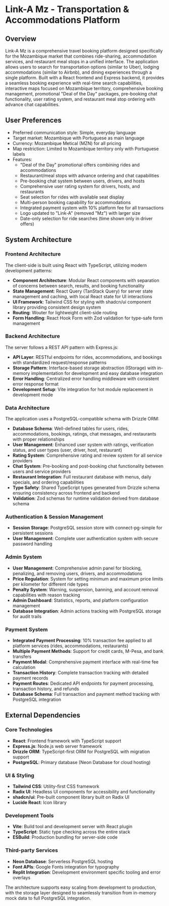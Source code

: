 # Link-A Mz - Transportation & Accommodations Platform

## Overview

Link-A Mz is a comprehensive travel booking platform designed specifically for the Mozambique market that combines ride-sharing, accommodation services, and restaurant meal stops in a unified interface. The application allows users to search for transportation options (similar to Uber), lodging accommodations (similar to Airbnb), and dining experiences through a single platform. Built with a React frontend and Express backend, it provides a seamless booking experience with real-time search capabilities, interactive maps focused on Mozambique territory, comprehensive booking management, promotional "Deal of the Day" packages, pre-booking chat functionality, user rating system, and restaurant meal stop ordering with advance chat capabilities.

## User Preferences

- Preferred communication style: Simple, everyday language
- Target market: Mozambique with Portuguese as main language
- Currency: Mozambique Metical (MZN) for all pricing
- Map restriction: Limited to Mozambique territory only with Portuguese labels
- Features: 
  - "Deal of the Day" promotional offers combining rides and accommodations
  - Restaurant/meal stops with advance ordering and chat capabilities
  - Pre-booking chat system between users, drivers, and hosts
  - Comprehensive user rating system for drivers, hosts, and restaurants
  - Seat selection for rides with available seat display
  - Multi-person booking capability for accommodations
  - Integrated payment system with 10% platform fee for all transactions
  - Logo updated to "Link-A" (removed "Mz") with larger size
  - Date-only selection for ride searches (time shown only in driver offers)

## System Architecture

### Frontend Architecture
The client-side is built using React with TypeScript, utilizing modern development patterns:
- **Component Architecture**: Modular React components with separation of concerns between search, results, and booking functionality
- **State Management**: React Query (TanStack Query) for server state management and caching, with local React state for UI interactions
- **UI Framework**: Tailwind CSS for styling with shadcn/ui component library providing consistent design system
- **Routing**: Wouter for lightweight client-side routing
- **Form Handling**: React Hook Form with Zod validation for type-safe form management

### Backend Architecture
The server follows a REST API pattern with Express.js:
- **API Layer**: RESTful endpoints for rides, accommodations, and bookings with standardized request/response patterns
- **Storage Pattern**: Interface-based storage abstraction (IStorage) with in-memory implementation for development and easy database integration
- **Error Handling**: Centralized error handling middleware with consistent error response format
- **Development Setup**: Vite integration for hot module replacement in development mode

### Data Architecture
The application uses a PostgreSQL-compatible schema with Drizzle ORM:
- **Database Schema**: Well-defined tables for users, rides, accommodations, bookings, ratings, chat messages, and restaurants with proper relationships
- **User Management**: Enhanced user system with ratings, verification status, and user types (user, driver, host, restaurant)
- **Rating System**: Comprehensive rating and review system for all service providers
- **Chat System**: Pre-booking and post-booking chat functionality between users and service providers
- **Restaurant Integration**: Full restaurant database with menus, daily specials, and ordering capabilities
- **Type Safety**: Shared TypeScript types generated from Drizzle schema ensuring consistency across frontend and backend
- **Validation**: Zod schemas for runtime validation derived from database schema

### Authentication & Session Management
- **Session Storage**: PostgreSQL session store with connect-pg-simple for persistent sessions
- **User Management**: Complete user authentication system with secure password handling

### Admin System
- **User Management**: Comprehensive admin panel for blocking, penalizing, and removing users, drivers, and accommodations
- **Price Regulation**: System for setting minimum and maximum price limits per kilometer for different ride types
- **Penalty System**: Warning, suspension, banning, and account removal capabilities with reason tracking
- **Admin Dashboard**: Statistics, reports, and platform configuration management
- **Database Integration**: Admin actions tracking with PostgreSQL storage for audit trails

### Payment System
- **Integrated Payment Processing**: 10% transaction fee applied to all platform services (rides, accommodations, restaurants)
- **Multiple Payment Methods**: Support for credit cards, M-Pesa, and bank transfers
- **Payment Modal**: Comprehensive payment interface with real-time fee calculation
- **Transaction History**: Complete transaction tracking with detailed payment records
- **Payment Routes**: Dedicated API endpoints for payment processing, transaction history, and refunds
- **Database Schema**: Full transaction and payment method tracking with PostgreSQL integration

## External Dependencies

### Core Technologies
- **React**: Frontend framework with TypeScript support
- **Express.js**: Node.js web server framework
- **Drizzle ORM**: TypeScript-first ORM for PostgreSQL with migration support
- **PostgreSQL**: Primary database (Neon Database for cloud hosting)

### UI & Styling
- **Tailwind CSS**: Utility-first CSS framework
- **Radix UI**: Headless UI components for accessibility and functionality
- **shadcn/ui**: Pre-built component library built on Radix UI
- **Lucide React**: Icon library

### Development Tools
- **Vite**: Build tool and development server with React plugin
- **TypeScript**: Static type checking across the entire stack
- **ESBuild**: Production bundling for server-side code

### Third-party Services
- **Neon Database**: Serverless PostgreSQL hosting
- **Font APIs**: Google Fonts integration for typography
- **Replit Integration**: Development environment specific tooling and error overlays

The architecture supports easy scaling from development to production, with the storage layer designed to seamlessly transition from in-memory mock data to full PostgreSQL integration.